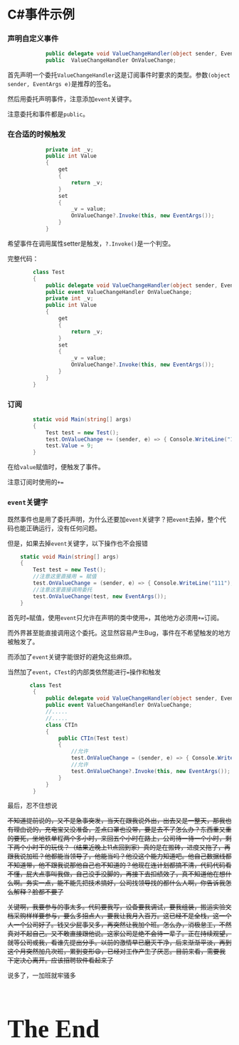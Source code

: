 # C#事件示例

### 声明自定义事件

```c#
            public delegate void ValueChangeHandler(object sender, EventArgs e);
            public  ValueChangeHandler OnValueChange;
```

首先声明一个委托`ValueChangeHandler`这是订阅事件时要求的类型。参数`(object sender, EventArgs e)`是推荐的签名。

然后用委托声明事件，注意添加`event`关键字。

注意委托和事件都是`public`。

### 在合适的时候触发

```c#
            private int _v;
            public int Value
            {
                get
                {
                    return _v;
                }
                set
                {
                    _v = value;
                    OnValueChange?.Invoke(this, new EventArgs());
                }
            }
```

希望事件在调用属性setter是触发，`?.Invoke()`是一个判空。

完整代码：

```c#
        class Test
        {
            public delegate void ValueChangeHandler(object sender, EventArgs e);
            public event ValueChangeHandler OnValueChange;
            private int _v;
            public int Value
            {
                get
                {
                    return _v;
                }
                set
                {
                    _v = value;
                    OnValueChange?.Invoke(this, new EventArgs());
                }
            }
        }
```

### 订阅

```c#
        static void Main(string[] args)
        {
            Test test = new Test();
            test.OnValueChange += (sender, e) => { Console.WriteLine("111"); };
            test.Value = 9;
        }
```

在给`value`赋值时，便触发了事件。

注意订阅时使用的`+=`

### `event`关键字

既然事件也是用了委托声明，为什么还要加`event`关键字？把`event`去掉，整个代码也能正确运行，没有任何问题。

但是，如果去掉`event`关键字，以下操作也不会报错

```c#
    static void Main(string[] args)
    {
        Test test = new Test();
        //注意这里直接用 = 赋值
        test.OnValueChange = (sender, e) => { Console.WriteLine("111"); };
        //注意这里直接调用委托
        test.OnValueChange(test, new EventArgs());
    }
```
首先时`=`赋值，使用`event`只允许在声明的类中使用`=`，其他地方必须用`+=`订阅。

而外界甚至能直接调用这个委托。这显然容易产生Bug，事件在不希望触发的地方被触发了。

而添加了`event`关键字能很好的避免这些麻烦。

当然加了`event`，`CTest`的内部类依然能进行`=`操作和触发

```c#
       class Test
        {
            public delegate void ValueChangeHandler(object sender, EventArgs e);
            public event ValueChangeHandler OnValueChange;
            //.....
            //.....
            class CTIn 
            {
                public CTIn(Test test) 
                {
                    //允许
                    test.OnValueChange = (sender, e) => { Console.WriteLine("111"); };
                    //允许
                    test.OnValueChange?.Invoke(this, new EventArgs());
                }
            }
        }
```



最后，忍不住想说

~~不知道提前说的，又不是急事突发，当天在跟我说外出，出去又是一整天，那我也有理由说的，充电宝又没准备，差点口罩也没带，要是去不了怎么办？东西重又重的要死，坐地铁单程两个多小时，来回五个小时在路上，公司待一待一个小时，剩下两个小时干的玩伐？（结果近晚上11点回到家）真的是在搬砖，进度又拖了，再跟我说加班？他都能当领导了，他能当吗？他没这个能力知道吧。他自己数据线都不知道带，他不跟我说那他自己也不知道的？他现在连计划都搞不清，代码代码看不懂，屁大点事叫我做，自己没手没脚的，再接下去扣绩效了，真不知道他在想什么啊。务实一点，能不能先把技术搞好，公司找领导找的都什么人啊，你告诉我怎么解释？脸都不要了~~

~~关键啊，我要参与的事太多。代码要我写，设备要我调试，要我组装，搬运实验文档采购样样要参与，要么多招点人，要我让我月入百万。这已经不是全栈，这一个人一个公司好了。钱又少屁事又多，再突然让我加个班。怎么办，消极怠工，不然真对不起自己。又不敢直接跟他说。这家公司是绝不会待一辈子。正在持续观望，就等公司或我，看谁先提出分手。以前的激情早已磨灭干净，后来渐渐平淡，再到这个月突然加几次班，累到变形😩，已经对工作产生了厌恶。目前来看，需要我下定决心离开。应该招聘软件看起来了~~

说多了，一加班就牢骚多

<h1 title="😔" style="font-family: 'Kunstler Script','Palace Script MT','Brush Script MT';font-size: 4em;font-weight: bolder;">The End</h1>

